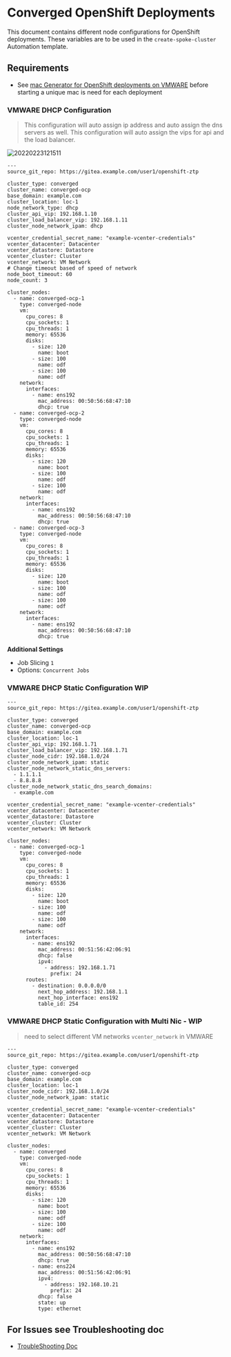 # Converged OpenShift Deployments
This document contains different node configurations for OpenShift deployments. These variables are to be used in the `create-spoke-cluster` Automation template.

## Requirements
* See [mac Generator for OpenShift deployments on VMWARE](https://gist.github.com/tosin2013/eb9e67ab88da09b9597f1b7760f199c9) before starting a unique mac is need for each deployment

### VMWARE DHCP Configuration
> This configuration will auto assign ip address and auto assign the dns servers as well. This configuration will auto assign the vips for api and the load balancer.

![20220223121511](https://i.imgur.com/h2vspd7.png)
```
---
source_git_repo: https://gitea.example.com/user1/openshift-ztp

cluster_type: converged
cluster_name: converged-ocp
base_domain: example.com
cluster_location: loc-1
node_network_type: dhcp
cluster_api_vip: 192.168.1.10
cluster_load_balancer_vip: 192.168.1.11
cluster_node_network_ipam: dhcp

vcenter_credential_secret_name: "example-vcenter-credentials"
vcenter_datacenter: Datacenter
vcenter_datastore: Datastore
vcenter_cluster: Cluster
vcenter_network: VM Network
# Change timeout based of speed of network
node_boot_timeout: 60
node_count: 3

cluster_nodes:
  - name: converged-ocp-1
    type: converged-node
    vm:
      cpu_cores: 8
      cpu_sockets: 1
      cpu_threads: 1
      memory: 65536
      disks:
        - size: 120
          name: boot
        - size: 100
          name: odf
        - size: 100
          name: odf
    network:
      interfaces:
        - name: ens192
          mac_address: 00:50:56:68:47:10
          dhcp: true
  - name: converged-ocp-2
    type: converged-node
    vm:
      cpu_cores: 8
      cpu_sockets: 1
      cpu_threads: 1
      memory: 65536
      disks:
        - size: 120
          name: boot
        - size: 100
          name: odf
        - size: 100
          name: odf
    network:
      interfaces:
        - name: ens192
          mac_address: 00:50:56:68:47:10
          dhcp: true
  - name: converged-ocp-3
    type: converged-node
    vm:
      cpu_cores: 8
      cpu_sockets: 1
      cpu_threads: 1
      memory: 65536
      disks:
        - size: 120
          name: boot
        - size: 100
          name: odf
        - size: 100
          name: odf
    network:
      interfaces:
        - name: ens192
          mac_address: 00:50:56:68:47:10
          dhcp: true
```
**Additional Settings**
* Job Slicing `1`
* Options: `Concurrent Jobs`

### VMWARE DHCP Static Configuration WIP
```
---
source_git_repo: https://gitea.example.com/user1/openshift-ztp

cluster_type: converged
cluster_name: converged-ocp
base_domain: example.com
cluster_location: loc-1
cluster_api_vip: 192.168.1.71
cluster_load_balancer_vip: 192.168.1.71
cluster_node_cidr: 192.168.1.0/24
cluster_node_network_ipam: static
cluster_node_network_static_dns_servers:
  - 1.1.1.1
  - 8.8.8.8
cluster_node_network_static_dns_search_domains:
  - example.com

vcenter_credential_secret_name: "example-vcenter-credentials"
vcenter_datacenter: Datacenter
vcenter_datastore: Datastore
vcenter_cluster: Cluster
vcenter_network: VM Network

cluster_nodes:
  - name: converged-ocp-1
    type: converged-node
    vm:
      cpu_cores: 8
      cpu_sockets: 1
      cpu_threads: 1
      memory: 65536
      disks:
        - size: 120
          name: boot
        - size: 100
          name: odf
        - size: 100
          name: odf
    network:
      interfaces:
        - name: ens192
          mac_address: 00:51:56:42:06:91
          dhcp: false
          ipv4:
            - address: 192.168.1.71
              prefix: 24
      routes:
        - destination: 0.0.0.0/0
          next_hop_address: 192.168.1.1
          next_hop_interface: ens192
          table_id: 254
```

### VMWARE DHCP Static Configuration with Multi Nic - WIP
> need to select different VM networks `vcenter_network` in VMWARE
```
---
source_git_repo: https://gitea.example.com/user1/openshift-ztp

cluster_type: converged
cluster_name: converged-ocp
base_domain: example.com
cluster_location: loc-1
cluster_node_cidr: 192.168.1.0/24
cluster_node_network_ipam: static

vcenter_credential_secret_name: "example-vcenter-credentials"
vcenter_datacenter: Datacenter
vcenter_datastore: Datastore
vcenter_cluster: Cluster
vcenter_network: VM Network

cluster_nodes:
  - name: converged
    type: converged-node
    vm:
      cpu_cores: 8
      cpu_sockets: 1
      cpu_threads: 1
      memory: 65536
      disks:
        - size: 120
          name: boot
        - size: 100
          name: odf
        - size: 100
          name: odf
    network:
      interfaces:
        - name: ens192
          mac_address: 00:50:56:68:47:10
          dhcp: true
        - name: ens224
          mac_address: 00:51:56:42:06:91
          ipv4:
            - address: 192.168.10.21
              prefix: 24
          dhcp: false
          state: up
          type: ethernet
```

## For Issues see Troubleshooting doc
* [TroubleShooting Doc](troubleshooting.md)
